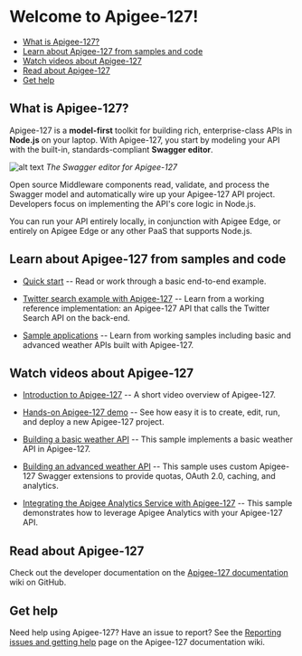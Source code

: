 # Welcome to Apigee-127!


* [What is Apigee-127?](#whatis)
* [Learn about Apigee-127 from samples and code](#samplescode)
* [Watch videos about Apigee-127](#videos)
* [Read about Apigee-127](#readabout)
* [Get help](#gethelp)

## <a name="whatis"></a>What is Apigee-127?

Apigee-127 is a **model-first** toolkit for building rich, enterprise-class APIs in **Node.js** on your laptop. With Apigee-127, you start by modeling your API with the built-in, standards-compliant **Swagger editor**. 

![alt text](https://raw.githubusercontent.com/apigee-127/a127-documentation/master/a127/images/swagger-editor.png)
*The Swagger editor for Apigee-127*

Open source Middleware components read, validate, and process the Swagger model and automatically wire up your Apigee-127 API project. Developers focus on implementing the API's core logic in Node.js. 

You can run your API entirely locally, in conjunction with Apigee Edge, or entirely on Apigee Edge or any other PaaS that supports Node.js.

## <a name="samplescode"></a>Learn about Apigee-127 from samples and code

* [Quick start](https://github.com/apigee-127/a127-documentation/wiki/Quick-start) -- Read or work through a basic end-to-end example. 

* [Twitter search example with Apigee-127](https://github.com/apigee-127/example-project/blob/master/README.md) -- Learn from a working reference implementation: an Apigee-127 API that calls the Twitter Search API on the back-end.

* [Sample applications](https://github.com/apigee-127/a127-samples) -- Learn from working samples including basic and advanced weather APIs built with Apigee-127.

## <a name="videos"></a>Watch videos about Apigee-127

* [Introduction to Apigee-127](http://www.youtube.com/watch?v=JD4YFacOF8o) -- A short video overview of Apigee-127. 

* [Hands-on Apigee-127 demo](http://pdl.vimeocdn.com/96483/339/285580526.mp4?token2=1411574234_e30afb23f84682a9690dc970e670bab7&amp;aksessionid=bf0cee8f64bfc149) -- See how easy it is to create, edit, run, and deploy a new Apigee-127 project.
* [Building a basic weather API](https://www.youtube.com/watch?v=JD4YFacOF8o) -- This sample implements a basic weather API in Apigee-127. 

* [Building an advanced weather API](http://pdl.vimeocdn.com/96483/339/285580526.mp4?token2=1411575568_69e836ec99dfe623bc01b07c4654458a&aksessionid=acbd2a1589ea3a55) -- This sample uses custom Apigee-127 Swagger extensions to provide quotas, OAuth 2.0, caching, and analytics.

* [Integrating the Apigee Analytics Service with Apigee-127](http://pdl.vimeocdn.com/62744/691/285569531.mp4?token2=1411575211_85ba0b6ff7127ca27252c625816d27b7&aksessionid=67c415e6e5054e55) -- This sample demonstrates how to leverage Apigee Analytics with your Apigee-127 API. 

## <a name="readabout"></a>Read about Apigee-127

Check out the developer documentation on the [Apigee-127 documentation](https://github.com/apigee-127/a127-documentation/wiki) wiki on GitHub. 

## <a name="gethelp"></a>Get help

Need help using Apigee-127? Have an issue to report? See the [Reporting issues and getting help](https://github.com/apigee-127/a127-documentation/wiki/Submitting-Issues) page on the Apigee-127 documentation wiki. 

